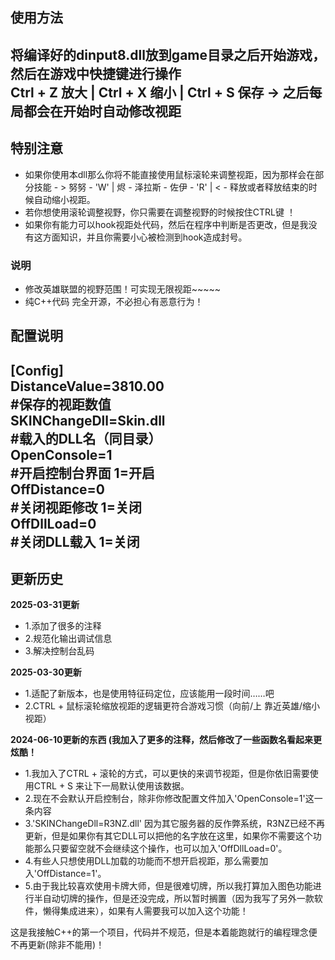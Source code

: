 ## 使用方法   
**将编译好的dinput8.dll放到game目录之后开始游戏，然后在游戏中快捷键进行操作**   
**Ctrl + Z 放大 | Ctrl + X 缩小 | Ctrl + S 保存 -> 之后每局都会在开始时自动修改视距**   
--
## **特别注意** 
- 如果你使用本dll那么你将不能直接使用鼠标滚轮来调整视距，因为那样会在部分技能 - > 努努 - 'W' | 烬 - 泽拉斯 - 佐伊 - 'R' |  < - 释放或者释放结束的时候自动缩小视距。   
- 若你想使用滚轮调整视野，你只需要在调整视野的时候按住CTRL键 ！   
- 如果你有能力可以hook视距处代码，然后在程序中判断是否更改，但是我没有这方面知识，并且你需要小心被检测到hook造成封号。     

### 说明
- 修改英雄联盟的视野范围！可实现无限视距~~~~~  
- 纯C++代码 完全开源，不必担心有恶意行为！  

## 配置说明   
[Config]  
DistanceValue=3810.00  
#保存的视距数值  
SKINChangeDll=Skin.dll   
#载入的DLL名（同目录）  
OpenConsole=1   
#开启控制台界面 1=开启  
OffDistance=0    
#关闭视距修改 1=关闭  
OffDllLoad=0   
#关闭DLL载入 1=关闭
--
## 更新历史
**2025-03-31更新**
- 1.添加了很多的注释
- 2.规范化输出调试信息
- 3.解决控制台乱码

**2025-03-30更新**
- 1.适配了新版本，也是使用特征码定位，应该能用一段时间……吧
- 2.CTRL + 鼠标滚轮缩放视距的逻辑更符合游戏习惯（向前/上 靠近英雄/缩小视距）

  
**2024-06-10更新的东西 (我加入了更多的注释，然后修改了一些函数名看起来更炫酷！**  
- 1.我加入了CTRL + 滚轮的方式，可以更快的来调节视距，但是你依旧需要使用CTRL + S 来让下一局默认使用该数据。
- 2.现在不会默认开启控制台，除非你修改配置文件加入'OpenConsole=1'这一条内容
- 3.'SKINChangeDll=R3NZ.dll' 因为其它服务器的反作弊系统，R3NZ已经不再更新，但是如果你有其它DLL可以把他的名字放在这里，如果你不需要这个功能那么只要留空就不会继续这个操作，也可以加入'OffDllLoad=0'。
- 4.有些人只想使用DLL加载的功能而不想开启视距，那么需要加入'OffDistance=1'。
- 5.由于我比较喜欢使用卡牌大师，但是很难切牌，所以我打算加入图色功能进行半自动切牌的操作，但是还没完成，所以暂时搁置（因为我写了另外一款软件，懒得集成进来），如果有人需要我可以加入这个功能！  

这是我接触C++的第一个项目，代码并不规范，但是本着能跑就行的编程理念便不再更新(除非不能用)！  
